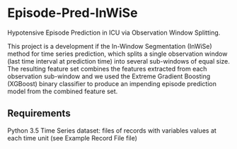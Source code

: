 # Episode-Pred-InWiSe
Hypotensive Episode Prediction in ICU via Observation Window Splitting.

This project is a development if the In-Window Segmentation (InWiSe) method for time series prediction, which splits a single observation window (last time interval at prediction time) into several sub-windows of equal size. The resulting feature set combines the features extracted from each observation sub-window and we used the Extreme Gradient Boosting (XGBoost) binary classifier to produce an impending episode prediction model from the combined feature set.

## Requirements

Python 3.5
Time Series dataset: files of records with variables values at each time unit (see Example Record File file)
